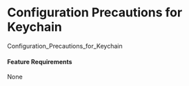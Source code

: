 Configuration Precautions for Keychain
======================================

Configuration_Precautions_for_Keychain

#### Feature Requirements

None